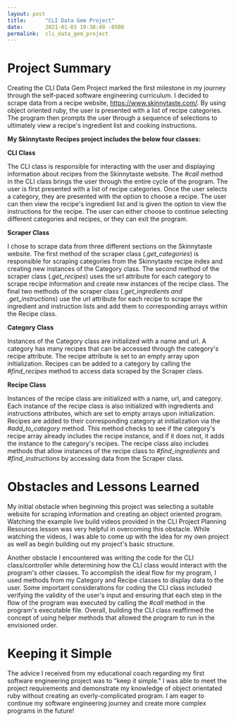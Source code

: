 ```yaml
---
layout: post
title:      "CLI Data Gem Project"
date:       2021-01-03 19:38:49 -0500
permalink:  cli_data_gem_project
---
```



# Project Summary
Creating the CLI Data Gem Project marked the first milestone in my journey through the self-paced software engineering curriculum. I decided to scrape data from a recipe website, https://www.skinnytaste.com/. By using object oriented ruby, the user is presented with a list of recipe categories. The program then prompts the user through a sequence of selections to ultimately view a recipe's ingredient list and cooking instructions. 

**My Skinnytaste Recipes project includes the below four classes:** 

**CLI Class** 

The CLI class is responsible for interacting with the user and displaying information about recipes from the Skinnytaste website.  The *#call* method in the CLI class brings the user through the entire cycle of the program. The user is first presented with a list of recipe categories. Once the user selects a category, they are presented with the option to choose a recipe. The user can then view the recipe's ingredient list and is given the option to view the instructions for the recipe. The user can either choose to continue selecting different categories and recipes, or they can exit the program.

**Scraper Class**

I chose to scrape data from three different sections on the Skinnytaste website. The first method of the scraper class (*.get_categories*) is responsible for scraping categories from the Skinnytaste recipe index and creating new instances of the Category class. The second method of the scraper class (*.get_recipes*) uses the url attribute for each category to scrape recipe information and create new instances of the recipe class. The final two methods of the scraper class (*.get_ingredients and .get_instructions*) use the url attribute for each recipe to scrape the ingredient and instruction lists and add them to corresponding arrays within the Recipe class. 

**Category Class**

Instances of the Category class are initialized with a name and url. A category has many recipes that can be accessed through the category's recipe attribute. The recipe attribute is set to an empty array upon initialization. Recipes can be added to a category by calling the *#find_recipes* method to access data scraped by the Scraper class. 
 
**Recipe Class**

Instances of the recipe class are initialized with a name, url, and category. Each instance of the recipe class is also initialized with ingredients and instructions attributes, which are set to empty arrays upon initialization. Recipes are added to their corresponding category at initialization via the *#add_to_category* method. This method checks to see if the category's recipe array already includes the recipe instance, and if it does not, it adds the instance to the category's recipes. The recipe class also includes methods that allow instances of the recipe class to *#find_ingredients* and *#find_instructions* by accessing data from the Scraper class. 

# Obstacles and Lessons Learned
My initial obstacle when beginning this project was selecting a suitable website for scraping information and creating an object oriented program. Watching the example live build videos provided in the CLI Project Planning Resources lesson was very helpful in overcoming this obstacle. While watching the videos, I was able to come up with the idea for my own project as well as begin building out my project's basic structure. 

Another obstacle I encountered was writing the code for the CLI class/controller while determining how the CLI class would interact with the program's other classes. To accomplish the ideal flow for my program, I used methods from my Category and Recipe classes to display data to the user. Some important considerations for coding the CLI class included verifying the validity of the user's input and ensuring that each step in the flow of the program was executed by calling the *#call* method in the program's executable file. Overall, building the CLI class reaffirmed the concept of using helper methods that allowed the program to run in the envisioned order. 

# Keeping it Simple

The advice I received from my educational coach regarding my first software engineering project was to "keep it simple." I was able to meet the project requirements and demonstrate my knowledge of object orientated ruby without creating an overly-complicated program. I am eager to continue my software engineering journey and create more complex programs in the future! 

